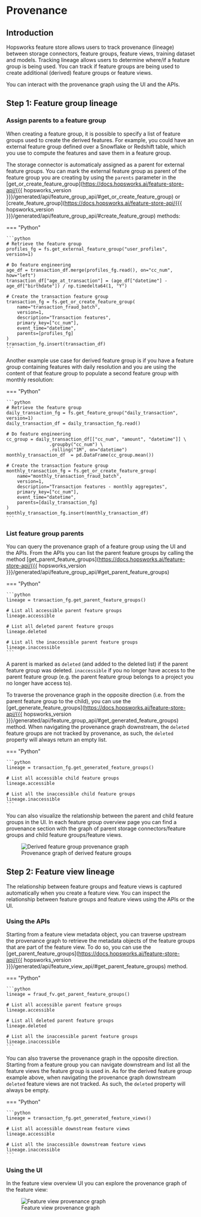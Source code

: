 # Provenance 

## Introduction 

Hopsworks feature store allows users to track provenance (lineage) between storage connectors, feature groups, feature views, training dataset and models. Tracking lineage allows users to determine where/if a feature group is being used. You can track if feature groups are being used to create additional (derived) feature groups or feature views.

You can interact with the provenance graph using the UI and the APIs.

## Step 1: Feature group lineage

### Assign parents to a feature group

When creating a feature group, it is possible to specify a list of feature groups used to create the derived features. For example, you could have an external feature group defined over a Snowflake or Redshift table, which you use to compute the features and save them in a feature group.

The storage connector is automaticaly assigned as a parent for external feature groups. You can mark the external feature group as parent of the feature group you are creating by using the `parents` parameter in the [get_or_create_feature_group](https://docs.hopsworks.ai/feature-store-api/{{{ hopsworks_version }}}/generated/api/feature_group_api/#get_or_create_feature_group) or [create_feature_group](https://docs.hopsworks.ai/feature-store-api/{{{ hopsworks_version }}}/generated/api/feature_group_api/#create_feature_group) methods:

=== "Python"

    ```python
    # Retrieve the feature group
    profiles_fg = fs.get_external_feature_group("user_profiles", version=1)

    # Do feature engineering 
    age_df = transaction_df.merge(profiles_fg.read(), on="cc_num", how="left")
    transaction_df["age_at_transaction"] = (age_df["datetime"] - age_df["birthdate"]) / np.timedelta64(1, "Y")

    # Create the transaction feature group
    transaction_fg = fs.get_or_create_feature_group(
        name="transaction_fraud_batch",
        version=1,
        description="Transaction features",
        primary_key=["cc_num"],
        event_time="datetime",
        parents=[profiles_fg]
    )
    transaction_fg.insert(transaction_df)
    ```

Another example use case for derived feature group is if you have a feature group containing features with daily resolution and you are using the content of that feature group to populate a second feature group with monthly resolution: 

=== "Python"

    ```python
    # Retrieve the feature group
    daily_transaction_fg = fs.get_feature_group("daily_transaction", version=1)
    daily_transaction_df = daily_transaction_fg.read()

    # Do feature engineering 
    cc_group = daily_transaction_df[["cc_num", "amount", "datetime"]] \
                    .groupby("cc_num") \
                    .rolling("1M", on="datetime")
    monthly_transaction_df  = pd.DataFrame(cc_group.mean())

    # Create the transaction feature group
    monthly_transaction_fg = fs.get_or_create_feature_group(
        name="monthly_transaction_fraud_batch",
        version=1,
        description="Transaction features - monthly aggregates",
        primary_key=["cc_num"],
        event_time="datetime",
        parents=[daily_transaction_fg]
    )
    monthly_transaction_fg.insert(monthly_transaction_df)
    ```

### List feature group parents

You can query the provenance graph of a feature group using the UI and the APIs. From the APIs you can list the parent feature groups by calling the method [get_parent_feature_groups](https://docs.hopsworks.ai/feature-store-api/{{{ hopsworks_version }}}/generated/api/feature_group_api/#get_parent_feature_groups)

=== "Python"

    ```python
    lineage = transaction_fg.get_parent_feature_groups()

    # List all accessible parent feature groups
    lineage.accessible

    # List all deleted parent feature groups
    lineage.deleted

    # List all the inaccessible parent feature groups
    lineage.inaccessible
    ```

A parent is marked as `deleted` (and added to the deleted list) if the parent feature group was deleted. `inaccessible` if you no longer have access to the parent feature group (e.g. the parent feature group belongs to a project you no longer have access to).

To traverse the provenance graph in the opposite direction (i.e. from the parent feature group to the child), you can use the [get_generate_feature_groups](https://docs.hopsworks.ai/feature-store-api/{{{ hopsworks_version }}}/generated/api/feature_group_api/#get_generated_feature_groups) method. When navigating the provenance graph downstream, the `deleted` feature groups are not tracked by provenance, as such, the `deleted` property will always return an empty list.

=== "Python"

    ```python
    lineage = transaction_fg.get_generated_feature_groups()

    # List all accessible child feature groups
    lineage.accessible

    # List all the inaccessible child feature groups
    lineage.inaccessible
    ```

You can also visualize the relationship between the parent and child feature groups in the UI. In each feature group overview page you can find a provenance section with the graph of parent storage connectors/feature groups and child feature groups/feature views.

<p align="center">
  <figure>
    <img src="../../../../assets/images/guides/fs/provenance/provenance_fg.png" alt="Derived feature group provenance graph">
    <figcaption>Provenance graph of derived feature groups</figcaption>
  </figure>
</p>

## Step 2: Feature view lineage

The relationship between feature groups and feature views is captured automatically when you create a feature view. You can inspect the relationship between feature groups and feature views using the APIs or the UI.

### Using the APIs

Starting from a feature view metadata object, you can traverse upstream the provenance graph to retrieve the metadata objects of the feature groups that are part of the feature view. To do so, you can use the [get_parent_feature_groups](https://docs.hopsworks.ai/feature-store-api/{{{ hopsworks_version }}}/generated/api/feature_view_api/#get_parent_feature_groups) method.

=== "Python"

    ```python
    lineage = fraud_fv.get_parent_feature_groups()

    # List all accessible parent feature groups
    lineage.accessible

    # List all deleted parent feature groups
    lineage.deleted

    # List all the inaccessible parent feature groups
    lineage.inaccessible
    ```

You can also traverse the provenance graph in the opposite direction. Starting from a feature group you can navigate downstream and list all the feature views the feature group is used in. As for the derived feature group example above, when navigating the provenance graph downstream `deleted` feature views are not tracked. As such, the `deleted` property will always be empty.

=== "Python"

    ```python
    lineage = transaction_fg.get_generated_feature_views()

    # List all accessible downstream feature views 
    lineage.accessible

    # List all the inaccessible downstream feature views 
    lineage.inaccessible
    ```

### Using the UI 

In the feature view overview UI you can explore the provenance graph of the feature view:

<p align="center">
  <figure>
    <img src="../../../../assets/images/guides/fs/provenance/provenance_fv.png" alt="Feature view provenance graph">
    <figcaption>Feature view provenance graph</figcaption>
  </figure>
</p>
